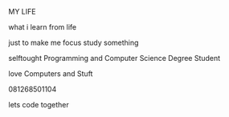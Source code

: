 
MY LIFE 

what i learn from life

just to make me focus study something

selftought Programming and Computer Science Degree Student

love Computers and Stuft

081268501104 

lets code together